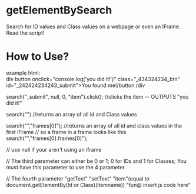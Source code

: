 # getElementBySearch
Search for ID values and Class values on a webpage or even an IFrame. Read the script!


# How to Use?

example html:
<br>
  div
    button onclick="console.log('you did it!')" class="_434324234_btn"  id="_242424234243_submit">You found me!/button
  /div
  
 search("_submit", null, 0, "item").click(); //clicks the item -- OUTPUTS "you did it!"
 
 search("") //returns an array of all id and Class values
 
 search("","frames[0]"); //returns an array  of all id and class values in the first IFrame 
 // so a frame in a frame looks like this 
 search("","frames[0].frames[0]");
 
 // use null if your aren't using an iframe
 
 // The third parameter can either be 0 or 1; 0 for IDs and 1 for Classes; You must have this parameter to use the 4 parameter
 
 // The fourth parameter "getText" "setText" "item"(equal to document.getElementBy(Id or Class)(itemname)) "fun@ insert js code here"
